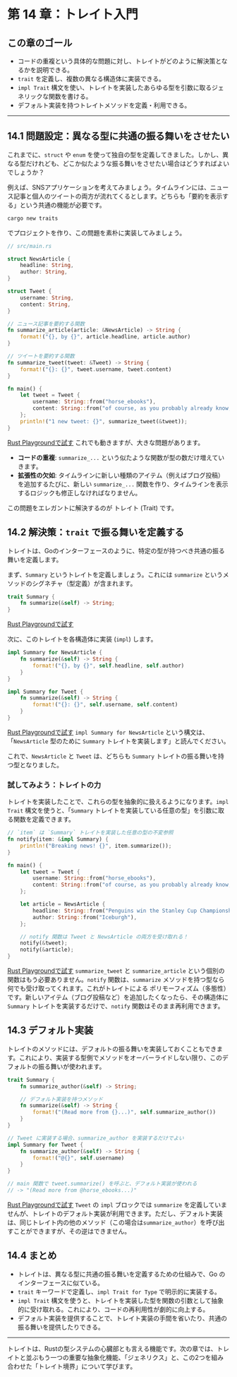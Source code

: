 # 第 14 章：トレイト入門

## この章のゴール
- コードの重複という具体的な問題に対し、トレイトがどのように解決策となるかを説明できる。
- `trait` を定義し、複数の異なる構造体に実装できる。
- `impl Trait` 構文を使い、トレイトを実装したあらゆる型を引数に取るジェネリックな関数を書ける。
- デフォルト実装を持つトレイトメソッドを定義・利用できる。

---

## 14.1 問題設定：異なる型に共通の振る舞いをさせたい

これまでに、`struct` や `enum` を使って独自の型を定義してきました。しかし、異なる型だけれども、どこか似たような振る舞いをさせたい場合はどうすればよいでしょうか？

例えば、SNSアプリケーションを考えてみましょう。タイムラインには、ニュース記事と個人のツイートの両方が流れてくるとします。どちらも「要約を表示する」という共通の機能が必要です。

```sh
cargo new traits
```
でプロジェクトを作り、この問題を素朴に実装してみましょう。

```rust
// src/main.rs

struct NewsArticle {
    headline: String,
    author: String,
}

struct Tweet {
    username: String,
    content: String,
}

// ニュース記事を要約する関数
fn summarize_article(article: &NewsArticle) -> String {
    format!("{}, by {}", article.headline, article.author)
}

// ツイートを要約する関数
fn summarize_tweet(tweet: &Tweet) -> String {
    format!("{}: {}", tweet.username, tweet.content)
}

fn main() {
    let tweet = Tweet {
        username: String::from("horse_ebooks"),
        content: String::from("of course, as you probably already know, people"),
    };
    println!("1 new tweet: {}", summarize_tweet(&tweet));
}
```
[Rust Playgroundで試す](https://play.rust-lang.org/?version=stable&mode=debug&edition=2021&code=//%20src/main.rs%0A%0Astruct%20NewsArticle%20%7B%0A%20%20%20%20headline%3A%20String%2C%0A%20%20%20%20author%3A%20String%2C%0A%7D%0A%0Astruct%20Tweet%20%7B%0A%20%20%20%20username%3A%20String%2C%0A%20%20%20%20content%3A%20String%2C%0A%7D%0A%0A//%20%E3%83%8B%E3%83%A5%E3%83%BC%E3%82%B9%E8%A8%98%E4%BA%8B%E3%82%92%E8%A6%81%E7%B4%84%E3%81%99%E3%82%8B%E9%96%A2%E6%95%B0%0Afn%20summarize_article%28article%3A%20%26NewsArticle%29%20-%3E%20String%20%7B%0A%20%20%20%20format%21%28%22%7B%7D%2C%20by%20%7B%7D%22%2C%20article.headline%2C%20article.author%29%0A%7D%0A%0A//%20%E3%83%84%E3%82%A4%E3%83%BC%E3%83%88%E3%82%92%E8%A6%81%E7%B4%84%E3%81%99%E3%82%8B%E9%96%A2%E6%95%B0%0Afn%20summarize_tweet%28tweet%3A%20%26Tweet%29%20-%3E%20String%20%7B%0A%20%20%20%20format%21%28%22%7B%7D%3A%20%7B%7D%22%2C%20tweet.username%2C%20tweet.content%29%0A%7D%0A%0Afn%20main%28%29%20%7B%0A%20%20%20%20let%20tweet%20%3D%20Tweet%20%7B%0A%20%20%20%20%20%20%20%20username%3A%20String%3A%3Afrom%28%22horse_ebooks%22%29%2C%0A%20%20%20%20%20%20%20%20content%3A%20String%3A%3Afrom%28%22of%20course%2C%20as%20you%20probably%20already%20know%2C%20people%22%29%2C%0A%20%20%20%20%7D%3B%0A%20%20%20%20println%21%28%221%20new%20tweet%3A%20%7B%7D%22%2C%20summarize_tweet%28%26tweet%29%29%3B%0A%7D)
これでも動きますが、大きな問題があります。
- **コードの重複**: `summarize_...` という似たような関数が型の数だけ増えていきます。
- **拡張性の欠如**: タイムラインに新しい種類のアイテム（例えばブログ投稿）を追加するたびに、新しい `summarize_...` 関数を作り、タイムラインを表示するロジックも修正しなければなりません。

この問題をエレガントに解決するのが トレイト (Trait) です。

## 14.2 解決策：`trait` で振る舞いを定義する

トレイトは、Goのインターフェースのように、特定の型が持つべき共通の振る舞いを定義します。

まず、`Summary` というトレイトを定義しましょう。これには `summarize` というメソッドのシグネチャ（型定義）が含まれます。

```rust
trait Summary {
    fn summarize(&self) -> String;
}
```
[Rust Playgroundで試す](https://play.rust-lang.org/?version=stable&mode=debug&edition=2021&code=trait%20Summary%20%7B%0A%20%20%20%20fn%20summarize%28%26self%29%20-%3E%20String%3B%0A%7D)

次に、このトレイトを各構造体に実装 (`impl`) します。

```rust
impl Summary for NewsArticle {
    fn summarize(&self) -> String {
        format!("{}, by {}", self.headline, self.author)
    }
}

impl Summary for Tweet {
    fn summarize(&self) -> String {
        format!("{}: {}", self.username, self.content)
    }
}
```
[Rust Playgroundで試す](https://play.rust-lang.org/?version=stable&mode=debug&edition=2021&code=impl%20Summary%20for%20NewsArticle%20%7B%0A%20%20%20%20fn%20summarize%28%26self%29%20-%3E%20String%20%7B%0A%20%20%20%20%20%20%20%20format%21%28%22%7B%7D%2C%20by%20%7B%7D%22%2C%20self.headline%2C%20self.author%29%0A%20%20%20%20%7D%0A%7D%0A%0Aimpl%20Summary%20for%20Tweet%20%7B%0A%20%20%20%20fn%20summarize%28%26self%29%20-%3E%20String%20%7B%0A%20%20%20%20%20%20%20%20format%21%28%22%7B%7D%3A%20%7B%7D%22%2C%20self.username%2C%20self.content%29%0A%20%20%20%20%7D%0A%7D)
`impl Summary for NewsArticle` という構文は、「`NewsArticle` 型のために `Summary` トレイトを実装します」と読んでください。

これで、`NewsArticle` と `Tweet` は、どちらも `Summary` トレイトの振る舞いを持つ型となりました。

### 試してみよう：トレイトの力

トレイトを実装したことで、これらの型を抽象的に扱えるようになります。`impl Trait` 構文を使うと、「`Summary` トレイトを実装している任意の型」を引数に取る関数を定義できます。

```rust
// `item` は `Summary` トレイトを実装した任意の型の不変参照
fn notify(item: &impl Summary) {
    println!("Breaking news! {}", item.summarize());
}

fn main() {
    let tweet = Tweet {
        username: String::from("horse_ebooks"),
        content: String::from("of course, as you probably already know, people"),
    };

    let article = NewsArticle {
        headline: String::from("Penguins win the Stanley Cup Championship!"),
        author: String::from("Iceburgh"),
    };

    // notify 関数は Tweet と NewsArticle の両方を受け取れる！
    notify(&tweet);
    notify(&article);
}
```
[Rust Playgroundで試す](https://play.rust-lang.org/?version=stable&mode=debug&edition=2021&code=pub%20trait%20Summary%20%7B%0A%20%20%20%20fn%20summarize%28%26self%29%20-%3E%20String%3B%0A%7D%0A%0Apub%20struct%20NewsArticle%20%7B%0A%20%20%20%20pub%20headline%3A%20String%2C%0A%20%20%20%20pub%20author%3A%20String%2C%0A%7D%0A%0Aimpl%20Summary%20for%20NewsArticle%20%7B%0A%20%20%20%20fn%20summarize%28%26self%29%20-%3E%20String%20%7B%0A%20%20%20%20%20%20%20%20format!%28%22%7B%7D%2C%20by%20%7B%7D%22%2C%20self.headline%2C%20self.author%29%0A%20%20%20%20%7D%0A%7D%0A%0Apub%20struct%20Tweet%20%7B%0A%20%20%20%20pub%20username%3A%20String%2C%0A%20%20%20%20pub%20content%3A%20String%2C%0A%7D%0A%0Aimpl%20Summary%20for%20Tweet%20%7B%0A%20%20%20%20fn%20summarize%28%26self%29%20-%3E%20String%20%7B%0A%20%20%20%20%20%20%20%20format!%28%22%7B%7D%3A%20%7B%7D%22%2C%20self.username%2C%20self.content%29%0A%20%20%20%20%7D%0A%7D%0A//%20%60item%60%20%E3%81%AF%20%60Summary%60%20%E3%83%88%E3%83%AC%E3%82%A4%E3%83%88%E3%82%92%E5%AE%9F%E8%A3%85%E3%81%97%E3%81%9F%E4%BB%BB%E6%84%8F%E3%81%AE%E5%9E%8B%E3%81%AE%E4%B8%8D%E5%A4%89%E5%8F%82%E7%85%A7%0Afn%20notify%28item%3A%20%26impl%20Summary%29%20%7B%0A%20%20%20%20println!%28%22Breaking%20news!%20%7B%7D%22%2C%20item.summarize%28%29%29%3B%0A%7D%0A%0Afn%20main%28%29%20%7B%0A%20%20%20%20let%20tweet%20%3D%20Tweet%20%7B%0A%20%20%20%20%20%20%20%20username%3A%20String%3A%3Afrom%28%22horse_ebooks%22%29%2C%0A%20%20%20%20%20%20%20%20content%3A%20String%3A%3Afrom%28%22of%20course%2C%20as%20you%20probably%20already%20know%2C%20people%22%29%2C%0A%20%20%20%20%7D%3B%0A%0A%20%20%20%20let%20article%20%3D%20NewsArticle%20%7B%0A%20%20%20%20%20%20%20%20headline%3A%20String%3A%3Afrom%28%22Penguins%20win%20the%20Stanley%20Cup%20Championship!%22%29%2C%0A%20%20%20%20%20%20%20%20author%3A%20String%3A%3Afrom%28%22Iceburgh%22%29%2C%0A%20%20%20%20%7D%3B%0A%0A%20%20%20%20//%20notify%20%E9%96%A2%E6%95%B0%E3%81%AF%20Tweet%20%E3%81%A8%20NewsArticle%20%E3%81%AE%E4%B8%A1%E6%96%B9%E3%82%92%E5%8F%97%E3%81%91%E5%8F%96%E3%82%8C%E3%82%8B%EF%BC%81%0A%20%20%20%20notify%28%26tweet%29%3B%0A%20%20%20%20notify%28%26article%29%3B%0A%7D)
`summarize_tweet` と `summarize_article` という個別の関数はもう必要ありません。`notify` 関数は、`summarize` メソッドを持つ型なら何でも受け取ってくれます。これがトレイトによる ポリモーフィズム（多態性） です。新しいアイテム（ブログ投稿など）を追加したくなったら、その構造体に `Summary` トレイトを実装するだけで、`notify` 関数はそのまま再利用できます。

## 14.3 デフォルト実装

トレイトのメソッドには、デフォルトの振る舞いを実装しておくこともできます。これにより、実装する型側でメソッドをオーバーライドしない限り、このデフォルトの振る舞いが使われます。

```rust
trait Summary {
    fn summarize_author(&self) -> String;

    // デフォルト実装を持つメソッド
    fn summarize(&self) -> String {
        format!("(Read more from {}...)", self.summarize_author())
    }
}

// Tweet に実装する場合、summarize_author を実装するだけでよい
impl Summary for Tweet {
    fn summarize_author(&self) -> String {
        format!("@{}", self.username)
    }
}

// main 関数で tweet.summarize() を呼ぶと、デフォルト実装が使われる
// -> "(Read more from @horse_ebooks...)"
```
[Rust Playgroundで試す](https://play.rust-lang.org/?version=stable&mode=debug&edition=2021&code=trait%20Summary%20%7B%0A%20%20%20%20fn%20summarize_author%28%26self%29%20-%3E%20String%3B%0A%0A%20%20%20%20//%20%E3%83%87%E3%83%95%E3%82%A9%E3%83%AB%E3%83%88%E5%AE%9F%E8%A3%85%E3%82%92%E6%8C%81%E3%81%A4%E3%83%A1%E3%82%BD%E3%83%83%E3%83%89%0A%20%20%20%20fn%20summarize%28%26self%29%20-%3E%20String%20%7B%0A%20%20%20%20%20%20%20%20format!%28%22%28Read%20more%20from%20%7B%7D...%29%22%2C%20self.summarize_author%28%29%29%0A%20%20%20%20%7D%0A%7D%0A%0A//%20Tweet%20%E3%81%AB%E5%AE%9F%E8%A3%85%E3%81%99%E3%82%8B%E5%A0%B4%E5%90%88%E3%80%81summarize_author%20%E3%82%92%E5%AE%9F%E8%A3%85%E3%81%99%E3%82%8B%E3%81%A0%E3%81%91%E3%81%A7%E3%82%88%E3%81%84%0Aimpl%20Summary%20for%20Tweet%20%7B%0A%20%20%20%20fn%20summarize_author%28%26self%29%20-%3E%20String%20%7B%0A%20%20%20%20%20%20%20%20format!%28%22%40%7B%7D%22%2C%20self.username%29%0A%20%20%20%20%7D%0A%7D%0A%0A//%20main%20%E9%96%A2%E6%95%B0%E3%81%A7%20tweet.summarize%28%29%20%E3%82%92%E5%91%BC%E3%81%B6%E3%81%A8%E3%80%81%E3%83%87%E3%83%95%E3%82%A9%E3%83%AB%E3%83%88%E5%AE%9F%E8%A3%85%E3%81%8C%E4%BD%BF%E3%82%8F%E3%82%8C%E3%82%8B%0A//%20-%3E%20%22%28Read%20more%20from%20%40horse_ebooks...%29%22)
`Tweet` の `impl` ブロックでは `summarize` を定義していませんが、トレイトのデフォルト実装が利用できます。ただし、デフォルト実装は、同じトレイト内の他のメソッド（この場合は`summarize_author`）を呼び出すことができますが、その逆はできません。

## 14.4 まとめ

- トレイトは、異なる型に共通の振る舞いを定義するための仕組みで、Go のインターフェースに似ている。
- `trait` キーワードで定義し、`impl Trait for Type` で明示的に実装する。
- `impl Trait` 構文を使うと、トレイトを実装した型を関数の引数として抽象的に受け取れる。これにより、コードの再利用性が劇的に向上する。
- デフォルト実装を提供することで、トレイト実装の手間を省いたり、共通の振る舞いを提供したりできる。

---

トレイトは、Rustの型システムの心臓部とも言える機能です。次の章では、トレイトと並ぶもう一つの重要な抽象化機能、「ジェネリクス」と、この2つを組み合わせた「トレイト境界」について学びます。
